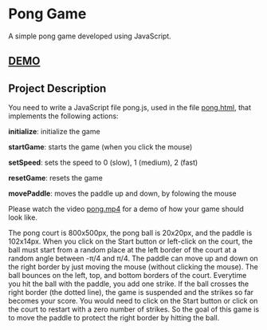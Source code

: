 # Pong Game
<p>A simple pong game developed using JavaScript.</p>


<h2><a href="https://simple-pong-game.herokuapp.com/pong.html" target="_blank">DEMO</a></h2>


<h2>Project Description</h2>
<p>You need to write a JavaScript file pong.js, used in the file <a href="https://lambda.uta.edu/cse5335/fall17/pong.html">pong.html</a>, that implements the following actions:</p>

<p><b>initialize</b>: initialize the game</p>
<p><b>startGame</b>: starts the game (when you click the mouse)</p>
<p><b>setSpeed</b>: sets the speed to 0 (slow), 1 (medium), 2 (fast)</p>
<p><b>resetGame</b>: resets the game</p>
<p><b>movePaddle</b>: moves the paddle up and down, by folowing the mouse</p>
<p>Please watch the video <a href="https://lambda.uta.edu/cse5335/fall17/pong.mp4">pong.mp4</a> for a demo of how your game should look like.</p>
<p>The pong court is 800x500px, the pong ball is 20x20px, and the paddle is 102x14px. When you click on the Start button or left-click on the court, the ball must start from a random place at the left border of the court at a random angle between -π/4 and π/4. The paddle can move up and down on the right border by just moving the mouse (without clicking the mouse). The ball bounces on the left, top, and bottom borders of the court. Everytime you hit the ball with the paddle, you add one strike. If the ball crosses the right border (the dotted line), the game is suspended and the strikes so far becomes your score. You would need to click on the Start button or click on the court to restart with a zero number of strikes. So the goal of this game is to move the paddle to protect the right border by hitting the ball.</p>
